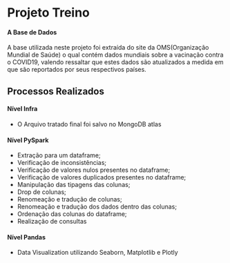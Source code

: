 # Projeto Treino
 
#### A Base de Dados
A base utilizada neste projeto foi extraída do site da OMS(Organização Mundial de Saúde) o qual contém dados mundiais  sobre a vacinação contra o COVID19, valendo ressaltar que estes dados são atualizados a medida em que são reportados por seus respectivos países.

## Processos Realizados

#### Nível Infra
- O Arquivo tratado final foi salvo no MongoDB atlas


#### Nível PySpark

- Extração para um dataframe;
- Verificação de inconsistências;
- Verificação de valores nulos presentes no dataframe;
- Verificação de valores duplicados presentes no dataframe;
- Manipulação das tipagens das colunas;
- Drop de colunas;
- Renomeação e tradução de colunas;
- Renomeação e tradução dos dados dentro das colunas;
- Ordenação das colunas do dataframe;
- Realização de consultas

#### Nível Pandas

- Data Visualization utilizando Seaborn, Matplotlib e Plotly
